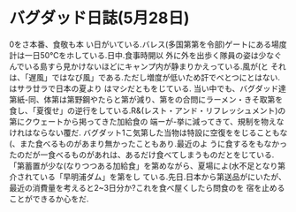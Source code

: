 # バグダッド日誌(5月28日)

0をさ本番、食敬も本
い日がいている.バレス(多国第第を令部)ゲートにある場度計は一日50℃をホしている.日中.食事時開以
外に外を出歩く隊員の姿は少なぐんでいる島すら見かけないほどにキャンプ内が静まりかえっている.風が(と
それは、「遅風」ではなび風」である.ただし増度が低いため訐でべとつにとはない.はサラ廿ラで日本の夏より
はマシだともをじている.
当い中でも、バグダッド達第紙-同、体第は第野鋼やたらと第が減り、第をの合問にラーメン・きそ取第を
食し、「夏復せ」の逆行をしている.R&(レスト・アンド・リフレッシュメント)の第にクウェートから掲ってきた加給食の
端ーが-挙に減ってきて、規制を物えなけれはならない覆だ.
バグダット1こ気第した当物は特設に空復ををじることもな(、また食べるものがあまり無かったこともあり.最近のよ
うに食するをもなかったのだが一食べるものがあれは、あるだけ食べてしまうものだとをじている.
「第蓄置が少な(なりつつある加給食」を第めながら、夏場によ(水不足となり第介されている「早明浦ダム」を第をし
ている.先日.日本から第送品がにいたが、最近の消費量を考えると2~3日分か?これを食べ屋くしたら問食のを
宿を止めることができるか心をだ.
